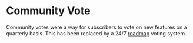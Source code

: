 # Community Vote

Community votes were a way for subscribers to vote on new features on a quarterly basis. This has been replaced by a 24/7 [roadmap](/guides/roadmap) voting system.
